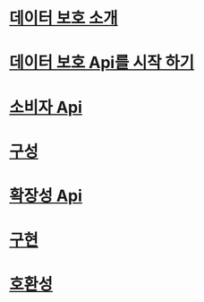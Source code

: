 # [데이터 보호 소개](introduction.md)
# [데이터 보호 Api를 시작 하기](using-data-protection.md)
# [소비자 Api](consumer-apis/toc.md)
# [구성](configuration/toc.md)
# [확장성 Api](extensibility/toc.md)
# [구현](implementation/toc.md)
# [호환성](compatibility/toc.md)
